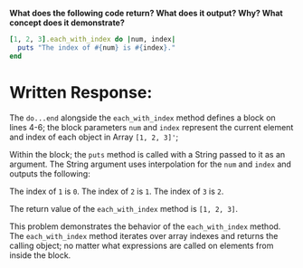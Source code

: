 **What does the following code return? What does it output? Why? What concept does it demonstrate?**

```ruby
[1, 2, 3].each_with_index do |num, index|
  puts "The index of #{num} is #{index}."
end
```
# Written Response:

The `do...end` alongside the `each_with_index` method defines a block on lines 4-6; the block parameters `num` and `index` represent the current element and index of each object in Array `[1, 2, 3]'`;

Within the block; the `puts` method is called with a String passed to it as an argument. The String argument uses interpolation for the `num` and `index` and outputs the following:

The index of `1` is `0`.
The index of `2` is `1`.
The index of `3` is `2`.

The return value of the `each_with_index` method is `[1, 2, 3]`.

This problem demonstrates the behavior of the `each_with_index` method. The `each_with_index` method iterates over array indexes and returns the calling object; no matter what expressions are called on elements from inside the block. 

